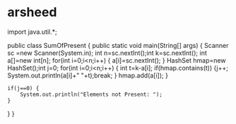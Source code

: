# arsheed
import java.util.*;

public class SumOfPresent {
   public static void main(String[] args) {
	Scanner sc =new Scanner(System.in);
	int n=sc.nextInt();int k=sc.nextInt();
	int a[]=new int[n];
	for(int i=0;i<n;i++) {
		a[i]=sc.nextInt();
	}
	HashSet<Integer> hmap=new HashSet();int j=0;
	for(int i=0;i<n;i++) {
		int t=k-a[i];
		if(hmap.contains(t)) {j++;
			System.out.println(a[i]+" "+t);break;
		}
		hmap.add(a[i]);
	}
	
	if(j==0) {
		System.out.println("Elements not Present: ");
	}
	
	
}
}
